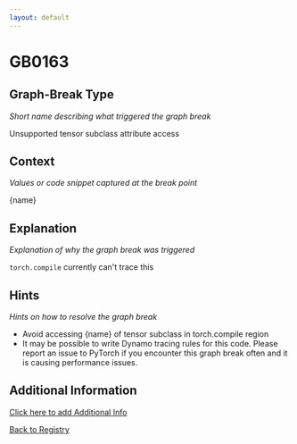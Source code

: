 ```yaml
---
layout: default
---
```

# GB0163

## Graph-Break Type
*Short name describing what triggered the graph break*

Unsupported tensor subclass attribute access

## Context
*Values or code snippet captured at the break point*

{name}

## Explanation
*Explanation of why the graph break was triggered*

`torch.compile` currently can't trace this

## Hints
*Hints on how to resolve the graph break*

- Avoid accessing {name} of tensor subclass in torch.compile region
- It may be possible to write Dynamo tracing rules for this code. Please report an issue to PyTorch if you encounter this graph break often and it is causing performance issues.


## Additional Information

<!-- ADDITIONAL INFORMATION START - Add custom information below this line -->

<!-- ADDITIONAL INFORMATION END -->


[Click here to add Additional Info](https://github.com/meta-pytorch/compile-graph-break-site/edit/main/docs/gb/gb0163.md)

[Back to Registry](../index.html)
